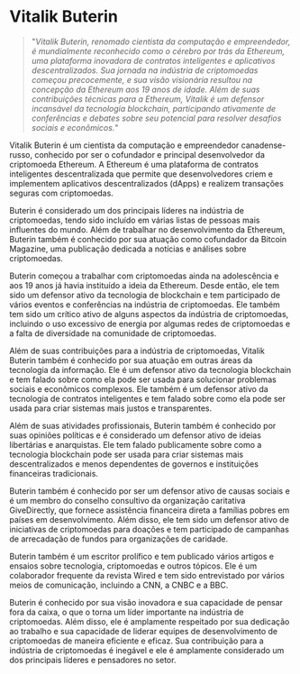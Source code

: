 # Vitalik Buterin

>"*Vitalik Buterin, renomado cientista da computação e empreendedor, é mundialmente reconhecido como o cérebro por trás da Ethereum, uma plataforma inovadora de contratos inteligentes e aplicativos descentralizados. Sua jornada na indústria de criptomoedas começou precocemente, e sua visão visionária resultou na concepção da Ethereum aos 19 anos de idade. Além de suas contribuições técnicas para a Ethereum, Vitalik é um defensor incansável da tecnologia blockchain, participando ativamente de conferências e debates sobre seu potencial para resolver desafios sociais e econômicos.*"

Vitalik Buterin é um cientista da computação e empreendedor canadense-russo, conhecido por ser o cofundador e principal desenvolvedor da criptomoeda Ethereum. A Ethereum é uma plataforma de contratos inteligentes descentralizada que permite que desenvolvedores criem e implementem aplicativos descentralizados (dApps) e realizem transações seguras com criptomoedas.

Buterin é considerado um dos principais líderes na indústria de criptomoedas, tendo sido incluído em várias listas de pessoas mais influentes do mundo. Além de trabalhar no desenvolvimento da Ethereum, Buterin também é conhecido por sua atuação como cofundador da Bitcoin Magazine, uma publicação dedicada a notícias e análises sobre criptomoedas.

Buterin começou a trabalhar com criptomoedas ainda na adolescência e aos 19 anos já havia instituído a ideia da Ethereum. Desde então, ele tem sido um defensor ativo da tecnologia de blockchain e tem participado de vários eventos e conferências na indústria de criptomoedas. Ele também tem sido um crítico ativo de alguns aspectos da indústria de criptomoedas, incluindo o uso excessivo de energia por algumas redes de criptomoedas e a falta de diversidade na comunidade de criptomoedas.

Além de suas contribuições para a indústria de criptomoedas, Vitalik Buterin também é conhecido por sua atuação em outras áreas da tecnologia da informação. Ele é um defensor ativo da tecnologia blockchain e tem falado sobre como ela pode ser usada para solucionar problemas sociais e econômicos complexos. Ele também é um defensor ativo da tecnologia de contratos inteligentes e tem falado sobre como ela pode ser usada para criar sistemas mais justos e transparentes.

Além de suas atividades profissionais, Buterin também é conhecido por suas opiniões políticas e é considerado um defensor ativo de ideias libertárias e anarquistas. Ele tem falado publicamente sobre como a tecnologia blockchain pode ser usada para criar sistemas mais descentralizados e menos dependentes de governos e instituições financeiras tradicionais.

Buterin também é conhecido por ser um defensor ativo de causas sociais e é um membro do conselho consultivo da organização caritativa GiveDirectly, que fornece assistência financeira direta a famílias pobres em países em desenvolvimento. Além disso, ele tem sido um defensor ativo de iniciativas de criptomoedas para doações e tem participado de campanhas de arrecadação de fundos para organizações de caridade.

Buterin também é um escritor prolífico e tem publicado vários artigos e ensaios sobre tecnologia, criptomoedas e outros tópicos. Ele é um colaborador frequente da revista Wired e tem sido entrevistado por vários meios de comunicação, incluindo a CNN, a CNBC e a BBC.

Buterin é conhecido por sua visão inovadora e sua capacidade de pensar fora da caixa, o que o torna um líder importante na indústria de criptomoedas. Além disso, ele é amplamente respeitado por sua dedicação ao trabalho e sua capacidade de liderar equipes de desenvolvimento de criptomoedas de maneira eficiente e eficaz. Sua contribuição para a indústria de criptomoedas é inegável e ele é amplamente considerado um dos principais líderes e pensadores no setor.
